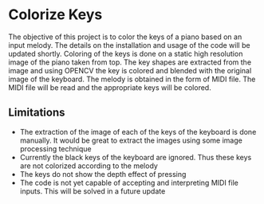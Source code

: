 # Colorize Keys

The objective of this project is to color the keys of a piano based on an input melody. The details on the installation and usage of the code will be updated shortly.
Coloring of the keys is done on a static high resolution image of the piano taken from top. The key shapes are extracted from the image and using OPENCV the key is colored
and blended with the original image of the keyboard. The melody is obtained in the form of MIDI file. The MIDI file will be read and the appropriate keys will be colored.
## Limitations
* The extraction of the image of each of the keys of the keyboard is done manually. It would be great to extract the images using some image processing technique
* Currently the black keys of the keyboard are ignored. Thus these keys are not colorized according to the melody
* The keys do not show the depth effect of pressing
* The code is not yet capable of accepting and interpreting MIDI file inputs. This will be solved in a future update
